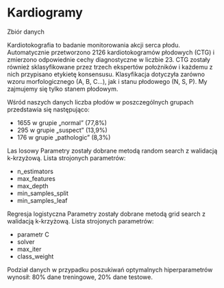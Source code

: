 # Kardiogramy


Zbiór danych

Kardiotokografia to badanie monitorowania akcji serca płodu.
Automatycznie przetworzono 2126 kardiotokogramów płodowych (CTG) i zmierzono odpowiednie cechy diagnostyczne w liczbie 23. CTG zostały również sklasyfikowane przez trzech ekspertów położników i każdemu z nich przypisano etykietę konsensusu. Klasyfikacja dotyczyła zarówno wzoru morfologicznego (A, B, C...), jak i stanu płodowego (N, S, P).
My zajmujemy się tylko stanem płodowym.


Wśród naszych danych liczba płodów w poszczególnych grupach przedstawia się następująco:
- 1655 w grupie „normal” (77,8%)
- 295 w grupie „suspect” (13,9%)
- 176 w grupie „pathologic” (8,3%)


Las losowy 
Parametry zostały dobrane metodą random search z walidacją k-krzyżową. Lista strojonych parametrów:
- n_estimators
- max_features
- max_depth
- min_samples_split
- min_samples_leaf


Regresja logistyczna
Parametry zostały dobrane metodą grid search z walidacją k-krzyżową. Lista strojonych parametrów:
- parametr C
- solver
- max_iter
- class_weight

Podział danych w przypadku poszukiwań optymalnych hiperparametrów wynosił: 80% dane treningowe, 20% dane testowe.
